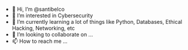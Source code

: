 - 👋 Hi, I’m @santibelco
- 👀 I’m interested in Cybersecurity
- 🌱 I’m currently learning a lot of things like Python, Databases, Ethical Hacking, Networking, etc
- 💞️ I’m looking to collaborate on ...
- 📫 How to reach me ...

<!---
santibelco/santibelco is a ✨ special ✨ repository because its `README.md` (this file) appears on your GitHub profile.
You can click the Preview link to take a look at your changes.
--->
